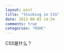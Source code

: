 ```yaml
---
layout: post
title: "thinking in CSS"
date: 2012-06-02 14:54
comments: true
categories: "RSHC"
---
```


CSS是什么？